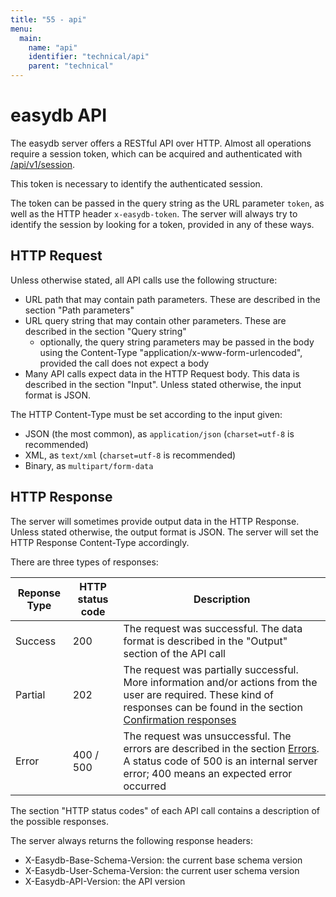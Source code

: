 ```yaml
---
title: "55 - api"
menu:
  main:
    name: "api"
    identifier: "technical/api"
    parent: "technical"
---
```

# easydb API

The easydb server offers a RESTful API over HTTP. Almost all operations require a session token, which can be acquired and authenticated with <a href="../../technical/api/session/">/api/v1/session</a>.

This token is necessary to identify the authenticated session.

The token can be passed in the query string as the URL parameter `token`, as well as the HTTP header `x-easydb-token`. The server will always try to identify the session by looking for a token, provided in any of these ways.

## HTTP Request

Unless otherwise stated, all API calls use the following structure:

- URL path that may contain path parameters. These are described in the section "Path parameters"
- URL query string that may contain other parameters. These are described in the section "Query string"
    - optionally, the query string parameters may be passed in the body using the Content-Type "application/x-www-form-urlencoded", provided the call does not expect a body
- Many API calls expect data in the HTTP Request body. This data is described in the section "Input". Unless stated otherwise,
the input format is JSON.

The HTTP Content-Type must be set according to the input given:

- JSON (the most common), as `application/json` (`charset=utf-8` is recommended)
- XML, as `text/xml` (`charset=utf-8` is recommended)
- Binary, as `multipart/form-data`

## HTTP Response

The server will sometimes provide output data in the HTTP Response.
Unless stated otherwise, the output format is JSON.
The server will set the HTTP Response Content-Type accordingly.

There are three types of responses:

| Reponse Type | HTTP status code | Description |
|--------------|------------------|-------------|
| Success      | 200              | The request was successful. The data format is described in the "Output" section of the API call |
| Partial      | 202              | The request was partially successful. More information and/or actions from the user are required. These kind of responses can be found in the section [Confirmation responses](../../technical/confirmation) |
| Error        | 400 / 500        | The request was unsuccessful. The errors are described in the section [Errors](../../technical/errors). A status code of 500 is an internal server error; 400 means an expected error occurred |

The section "HTTP status codes" of each API call contains a description of the possible responses.

The server always returns the following response headers:

- X-Easydb-Base-Schema-Version: the current base schema version
- X-Easydb-User-Schema-Version: the current user schema version
- X-Easydb-API-Version: the API version
